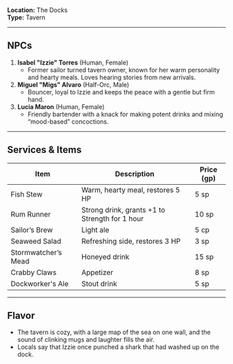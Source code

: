 **Location:** The Docks  
**Type:** Tavern

---

## NPCs

1. **Isabel "Izzie" Torres** (Human, Female)
    - Former sailor turned tavern owner, known for her warm personality and hearty meals. Loves hearing stories from new arrivals.
2. **Miguel "Migs" Alvaro** (Half-Orc, Male)
    - Bouncer, loyal to Izzie and keeps the peace with a gentle but firm hand.
3. **Lucia Maron** (Human, Female)
    - Friendly bartender with a knack for making potent drinks and mixing “mood-based” concoctions.

---

## Services & Items

| Item                | Description                                    | Price (gp) |
| ------------------- | ---------------------------------------------- | ---------- |
| Fish Stew           | Warm, hearty meal, restores 5 HP               | 5 sp       |
| Rum Runner          | Strong drink, grants +1 to Strength for 1 hour | 10 sp      |
| Sailor’s Brew       | Light ale                                      | 5 cp       |
| Seaweed Salad       | Refreshing side, restores 3 HP                 | 3 sp       |
| Stormwatcher’s Mead | Honeyed drink                                  | 15 sp      |
| Crabby Claws        | Appetizer                                      | 8 sp       |
| Dockworker's Ale    | Stout drink                                    | 5 sp       |

---

## Flavor

- The tavern is cozy, with a large map of the sea on one wall, and the sound of clinking mugs and laughter fills the air.
- Locals say that Izzie once punched a shark that had washed up on the dock.